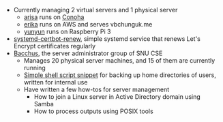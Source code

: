 * Currently managing 2 virtual servers and 1 physical server
  - [arisa] runs on [Conoha]
  - [erika] runs on AWS and serves vbchunguk.me
  - [yunyun] runs on Raspberry Pi 3
* [systemd-certbot-renew], simple systemd service that renews Let's Encrypt
certificates regularly
* [Bacchus], the server administrator group of SNU CSE
  - Manages 20 physical server machines, and 15 of them are currently running
  - [Simple shell script snippet][backup.sh] for backing up home directories of
  users, written for internal use
  - Have written a few how-tos for server management
    * How to join a Linux server in Active Directory domain using Samba
    * How to process outputs using POSIX tools

[Bacchus]: https://bacchus.snucse.org/about/
[arisa]: https://arisa.vbchunguk.me/
[Conoha]: https://www.conoha.jp/
[erika]: https://erika.vbchunguk.me/
[yunyun]: https://yunyun.vbchunguk.me/
[systemd-certbot-renew]: https://github.com/tirr-c/systemd-certbot-renew
[backup.sh]: https://gist.github.com/tirr-c/c7a972db17fdb4ac384b9abb7c92ffed
